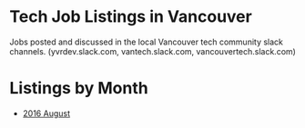 # Tech Job Listings in Vancouver
Jobs posted and discussed in the local Vancouver tech community slack channels. (yvrdev.slack.com, vantech.slack.com, vancouvertech.slack.com)  
  
# Listings by Month
  
  * [2016 August](2016/08_august.md)
